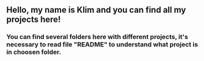 ## Hello, my name is Klim and you can find all my projects here!
### You can find several folders here with different projects, it's necessary to read file "README" to understand what project is in choosen folder.
